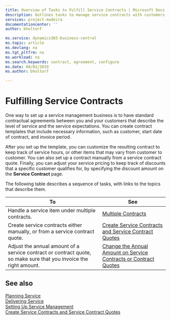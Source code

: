 ```yaml
---
title: Overview of Tasks to Fulfill Service Contracts | Microsoft Docs
description: Outlines tasks to manage service contracts with customers.
services: project-madeira
documentationcenter: ''
author: bholtorf

ms.service: dynamics365-business-central
ms.topic: article
ms.devlang: na
ms.tgt_pltfrm: na
ms.workload: na
ms.search.keywords: contract, agreement, configure
ms.date: 04/01/2019
ms.author: bholtorf

---
```

# Fulfilling Service Contracts 
One way to set up a service management business is to have standard contractual agreements between you and your customers that describe the level of service and the service expectations. You can create contract templates that include necessary information, such as customer, start date of contract, and invoice period.  
  
After you set up the template, you can customize the resulting contract to keep track of service hours, or other items that may vary from customer to customer. You can also set up a contract manually from a service contract quote. Finally, you can adjust your service pricing to keep track of discounts that a specific customer qualifies for, by specifying the discount amount on the **Service Contract** page.  

The following table describes a sequence of tasks, with links to the topics that describe them.   
  
|**To**|**See**|  
|------------|-------------|  
|Handle a service item under multiple contracts. | [Multiple Contracts](service-multiple-contracts.md)|  
|Create service contracts either manually, or from a service contract quote.| [Create Service Contracts and Service Contract Quotes](service-how-to-create-service-contracts-and-service-contract-quotes.md)|
|Adjust the annual amount of a service contract or contract quote, so make sure that you invoice the right amount.|[Change the Annual Amount on Service Contracts or Contract Quotes](service-how-to-change-the-annual-amount-on-service-contracts-or-contract-quotes.md)|

## See also
[Planning Service](service-plan-service.md)  
[Delivering Service](service-deliver-service.md)  
[Setting Up Service Management](service-setup-service.md)  
[Create Service Contracts and Service Contract Quotes](service-how-to-create-service-contracts-and-service-contract-quotes.md)  
